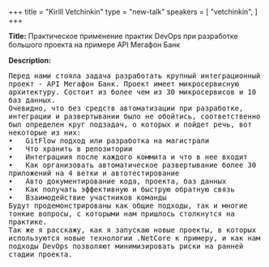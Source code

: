 +++
title = "Kirill Vetchinkin"
type = "new-talk"
speakers = [
        "vetchinkin",
]
+++
<div class="span-15  ">
  <div class="span-15  last ">
  <p><strong>Title:</strong>
Практическое применение практик DevOps при разработке большого проекта на примере API Мегафон Банк
</p>

<p><strong>Description:</strong></p>

<p><pre style='white-space: pre-wrap;       /* Since CSS 2.1 */
    white-space: -moz-pre-wrap;  /* Mozilla, since 1999 */
    white-space: -pre-wrap;      /* Opera 4-6 */
    white-space: -o-pre-wrap;    /* Opera 7 */
    word-wrap: break-word;     '>
Перед нами стояла задача разработать крупный интеграционный проект - API Мегафон Банк. Проект имеет микросервисную архитектуру. Состоит из более чем из 30 микросервисов и 10 баз данных.
Очевидно, что без средств автоматизации при разработке, интеграции и развертывании было не обойтись, соответственно был определен круг подзадач, о которых и пойдет речь, вот некоторые из них:        
•	GitFlow подход или разработка на магистрали
•	Что хранить в репозитории
•	Интеграциия после каждого коммита и что в нее входит
•	Как организовать автоматическое развертывание более 30 приложений на 4 ветки и автотестирование
•	Авто документирование кода, проекта, баз данных
•	Как получать эффективную и быструю обратную связь
•	Взаимодействие участников команды
Будут продемонстрированы как общие подходы, так и многие тонкие вопросы, с которыми нам пришлось столкнутся на практике.
Так же я расскажу, как я запускаю новые проекты, в которых используются новые технологии .NetCore к примеру, и как нам подходы DevOps позволяют минимизировать риски на ранней стадии проекта.

</pre>

</p>
 

  </div>
</div>